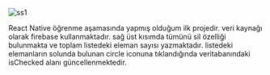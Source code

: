![ss1](https://github.com/aligbayir/Shopping-card-ReactNative/assets/78231112/b1e6c6b1-0d92-4597-a7d4-5ce132d2fcf0)

React Native öğrenme aşamasında yapmış olduğum ilk projedir.
veri kaynağı olarak firebase kullanmaktadır.
sağ üst kısımda tümünü sil özelliği bulunmakta ve toplam listedeki eleman sayısı yazmaktadır.
listedeki elemanların solunda bulunan circle iconuna tıklandığında veritabanındaki isChecked alanı güncellenmektedir.

